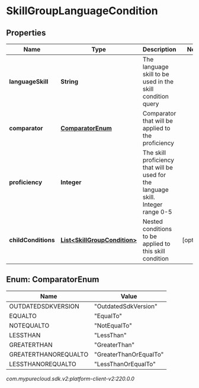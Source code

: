 # SkillGroupLanguageCondition


## Properties

| Name | Type | Description | Notes |
| ------------ | ------------- | ------------- | ------------- |
| **languageSkill** | **String** | The language skill to be used in the skill condition query |  |
| **comparator** | [**ComparatorEnum**](#Enum--ComparatorEnum) | Comparator that will be applied to the proficiency |  |
| **proficiency** | **Integer** | The skill proficiency that will be used for the language skill. Integer range 0-5 |  |
| **childConditions** | [**List&lt;SkillGroupCondition&gt;**](SkillGroupCondition) | Nested conditions to be applied to this skill condition |  [optional] |


## Enum: ComparatorEnum

| Name | Value |
| ---- | ----- |
| OUTDATEDSDKVERSION | &quot;OutdatedSdkVersion&quot; | 
| EQUALTO | &quot;EqualTo&quot; | 
| NOTEQUALTO | &quot;NotEqualTo&quot; | 
| LESSTHAN | &quot;LessThan&quot; | 
| GREATERTHAN | &quot;GreaterThan&quot; | 
| GREATERTHANOREQUALTO | &quot;GreaterThanOrEqualTo&quot; | 
| LESSTHANOREQUALTO | &quot;LessThanOrEqualTo&quot; | 




_com.mypurecloud.sdk.v2:platform-client-v2:220.0.0_
